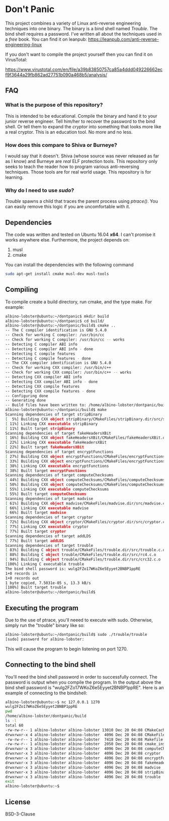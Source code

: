 # Don't Panic

This project combines a variety of Linux anti-reverse engineering techniques into one binary. The binary is a bind shell named *Trouble*. The bind shell requires a password. I've written all about the techniques used in a *free* book. You can find it on leanpub: https://leanpub.com/anti-reverse-engineering-linux

If you don't want to compile the project yourself then you can find it on VirusTotal:

https://www.virustotal.com/en/file/a39b83850757ca85a4ddd049226662ecf9f3644a29fb862ad27751b090a468b5/analysis/

## FAQ
### What is the purpose of this repository?
This is intended to be educational. Compile the binary and hand it to your junior reverse engineer. Tell him/her to recover the password to the bind shell. Or tell them to expand the *cryptor* into something that looks more like a real cryptor. This is an education tool. No more and no less.
### How does this compare to Shiva or Burneye?
I would say that it doesn't. Shiva (whose source was never released as far as I know) and Burneye are *real* ELF protection tools. This repository only seeks to teach the reader how to program various anti-reversing techniques. Those tools are for real world usage. This repository is for learning.
### Why do I need to use *sudo*?
*Trouble* spawns a child that traces the parent process using *ptrace()*. You can easily remove this logic if you are uncomfortable with it.

## Dependencies
The code was written and tested on Ubuntu 16.04 **x64**. I can't promise it works anywhere else. Furthermore, the project depends on:

1. musl
2. cmake

You can install the dependencies with the following command

```sh
sudo apt-get install cmake musl-dev musl-tools
```

## Compiling
To compile create a build directory, run cmake, and the type make. For example:

```sh
albino-lobster@ubuntu:~/dontpanic$ mkdir build
albino-lobster@ubuntu:~/dontpanic$ cd build/
albino-lobster@ubuntu:~/dontpanic/build$ cmake ..
-- The C compiler identification is GNU 5.4.0
-- Check for working C compiler: /usr/bin/cc
-- Check for working C compiler: /usr/bin/cc -- works
-- Detecting C compiler ABI info
-- Detecting C compiler ABI info - done
-- Detecting C compile features
-- Detecting C compile features - done
-- The CXX compiler identification is GNU 5.4.0
-- Check for working CXX compiler: /usr/bin/c++
-- Check for working CXX compiler: /usr/bin/c++ -- works
-- Detecting CXX compiler ABI info
-- Detecting CXX compiler ABI info - done
-- Detecting CXX compile features
-- Detecting CXX compile features - done
-- Configuring done
-- Generating done
-- Build files have been written to: /home/albino-lobster/dontpanic/build
albino-lobster@ubuntu:~/dontpanic/build$ make
Scanning dependencies of target stripBinary
[  5%] Building CXX object stripBinary/CMakeFiles/stripBinary.dir/src/stripBinary.cpp.o
[ 11%] Linking CXX executable stripBinary
[ 11%] Built target stripBinary
Scanning dependencies of target fakeHeadersXBit
[ 16%] Building CXX object fakeHeadersXBit/CMakeFiles/fakeHeadersXBit.dir/src/fakeHeadersXBit.cpp.o
[ 22%] Linking CXX executable fakeHeadersXBit
[ 22%] Built target fakeHeadersXBit
Scanning dependencies of target encryptFunctions
[ 27%] Building CXX object encryptFunctions/CMakeFiles/encryptFunctions.dir/src/encryptFunctions.cpp.o
[ 33%] Building CXX object encryptFunctions/CMakeFiles/encryptFunctions.dir/src/rc4.c.o
[ 38%] Linking CXX executable encryptFunctions
[ 38%] Built target encryptFunctions
Scanning dependencies of target computeChecksums
[ 44%] Building CXX object computeChecksums/CMakeFiles/computeChecksums.dir/src/computeChecksums.cpp.o
[ 50%] Building CXX object computeChecksums/CMakeFiles/computeChecksums.dir/src/crc32.c.o
[ 55%] Linking CXX executable computeChecksums
[ 55%] Built target computeChecksums
Scanning dependencies of target madvise
[ 61%] Building CXX object madvise/CMakeFiles/madvise.dir/src/madvise.cpp.o
[ 66%] Linking CXX executable madvise
[ 66%] Built target madvise
Scanning dependencies of target cryptor
[ 72%] Building CXX object cryptor/CMakeFiles/cryptor.dir/src/cryptor.cpp.o
[ 77%] Linking CXX executable cryptor
[ 77%] Built target cryptor
Scanning dependencies of target addLDS
[ 77%] Built target addLDS
Scanning dependencies of target trouble
[ 83%] Building C object trouble/CMakeFiles/trouble.dir/src/trouble.c.o
[ 88%] Building C object trouble/CMakeFiles/trouble.dir/src/rc4.c.o
[ 94%] Building C object trouble/CMakeFiles/trouble.dir/src/crc32.c.o
[100%] Linking C executable trouble
The bind shell password is: wulg2FZo17WKoZ6e5Eyyet2BNBP1ppRE
1+0 records in
1+0 records out
1 byte copied, 7.5031e-05 s, 13.3 kB/s
[100%] Built target trouble
albino-lobster@ubuntu:~/dontpanic/build$ 
```

## Executing the program
Due to the use of ptrace, you'll neeed to execute with sudo. Otherwise, simply run the "trouble" binary like so:

```sh
albino-lobster@ubuntu:~/dontpanic/build$ sudo ./trouble/trouble 
[sudo] password for albino-lobster: 

```

This will cause the program to begin listening on port 1270.

## Connecting to the bind shell
You'll need the bind shell password in order to successfully connect. The password is output when you compile the program. In the output above the bind shell password is "wulg2FZo17WKoZ6e5Eyyet2BNBP1ppRE". Here is an example of connecting to the bindshell:

```sh
albino-lobster@ubuntu:~$ nc 127.0.0.1 1270
wulg2FZo17WKoZ6e5Eyyet2BNBP1ppRE
pwd
/home/albino-lobster/dontpanic/build
ls -l
total 60
-rw-rw-r-- 1 albino-lobster albino-lobster 13010 Dec 20 04:08 CMakeCache.txt
drwxrwxr-x 4 albino-lobster albino-lobster  4096 Dec 20 04:08 CMakeFiles
-rw-rw-r-- 1 albino-lobster albino-lobster  7418 Dec 20 04:08 Makefile
-rw-rw-r-- 1 albino-lobster albino-lobster  2050 Dec 20 04:08 cmake_install.cmake
drwxrwxr-x 3 albino-lobster albino-lobster  4096 Dec 20 04:08 computeChecksums
drwxrwxr-x 3 albino-lobster albino-lobster  4096 Dec 20 04:08 cryptor
drwxrwxr-x 3 albino-lobster albino-lobster  4096 Dec 20 04:08 encryptFunctions
drwxrwxr-x 3 albino-lobster albino-lobster  4096 Dec 20 04:08 fakeHeadersXBit
drwxrwxr-x 3 albino-lobster albino-lobster  4096 Dec 20 04:08 madvise
drwxrwxr-x 3 albino-lobster albino-lobster  4096 Dec 20 04:08 stripBinary
drwxrwxr-x 3 albino-lobster albino-lobster  4096 Dec 20 04:08 trouble
exit
albino-lobster@ubuntu:~$
```

## License
BSD-3-Clause

